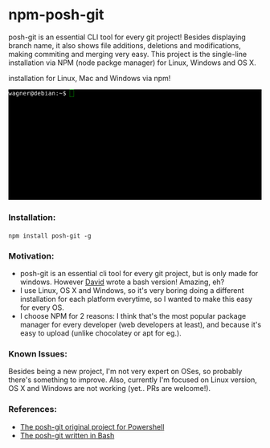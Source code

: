 # npm-posh-git
posh-git is an essential CLI tool for every git project! Besides displaying branch name, it also shows file additions, deletions and modifications, making commiting and merging very easy. This project is the single-line installation via NPM (node packge manager) for Linux, Windows and OS X.

installation for Linux, Mac and Windows via npm!

![posh-git example](https://raw.githubusercontent.com/leonardiwagner/npm-posh-git/dev/posh-git-demo.gif)

### Installation:
```npm install posh-git -g```

### Motivation:
- posh-git is an essential cli tool for every git project, but is only made for windows. However [David](https://github.com/lyze) wrote a bash version! Amazing, eh?
- I use Linux, OS X and Windows, so it's very boring doing a different installation for each platform everytime, so I wanted to make this easy for every OS.
- I choose NPM for 2 reasons: I think that's the most popular package manager for every developer (web developers at least), and because it's easy to upload (unlike chocolatey or apt for eg.).

### Known Issues:
Besides being a new project, I'm not very expert on OSes, so probably there's something to improve. Also, currently I'm focused on Linux version, OS X and Windows are not working (yet.. PRs are welcome!).

### References:
- [The posh-git original project for Powershell](https://github.com/dahlbyk/posh-git)
- [The posh-git written in Bash](https://github.com/lyze/posh-git-sh)
